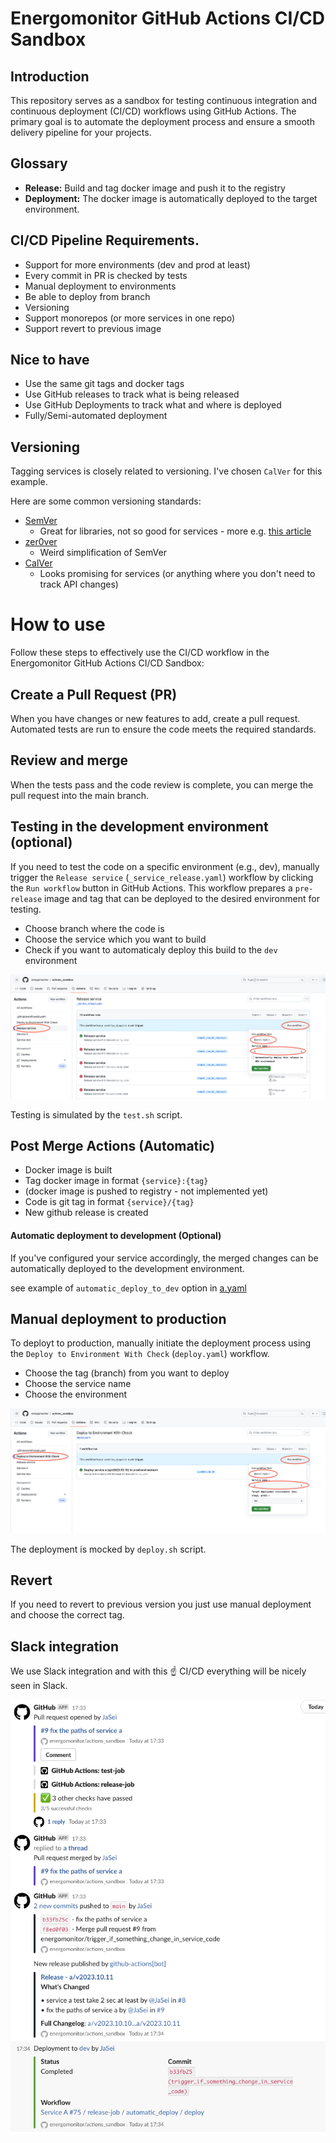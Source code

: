 # Energomonitor GitHub Actions CI/CD Sandbox

## Introduction
This repository serves as a sandbox for testing continuous integration and continuous deployment (CI/CD) workflows using GitHub Actions.
The primary goal is to automate the deployment process and ensure a smooth delivery pipeline for your projects.

## Glossary
* **Release:** Build and tag docker image and push it to the registry
* **Deployment:** The docker image is automatically deployed to the target environment.

## CI/CD Pipeline Requirements.
* Support for more environments (dev and prod at least)
* Every commit in PR is checked by tests
* Manual deployment to environments
* Be able to deploy from branch
* Versioning
* Support monorepos (or more services in one repo)
* Support revert to previous image

## Nice to have
* Use the same git tags and docker tags
* Use GitHub releases to track what is being released
* Use GitHub Deployments to track what and where is deployed
* Fully/Semi-automated deployment

## Versioning

Tagging services is closely related to versioning.
I've chosen `CalVer` for this example.

Here are some common versioning standards:
* [SemVer](https://semver.org)
    * Great for libraries, not so good for services - more e.g. [this article](https://codereviewdoctor.medium.com/semver-might-not-be-right-for-you-8ed157537d36)
* [zer0ver](https://0ver.org)
    * Weird simplification of SemVer
* [CalVer](https://calver.org)
    * Looks promising for services (or anything where you don't need to track API changes)

# How to use

Follow these steps to effectively use the CI/CD workflow in the Energomonitor GitHub Actions CI/CD Sandbox:

## Create a Pull Request (PR)

When you have changes or new features to add, create a pull request. Automated tests are run to ensure the code meets the required standards.

## Review and merge

When the tests pass and the code review is complete, you can merge the pull request into the main branch.

## Testing in the development environment (optional)

If you need to test the code on a specific environment (e.g., dev), manually trigger the `Release service` (`_service_release.yaml`) workflow
by clicking the `Run workflow` button in GitHub Actions. This workflow prepares a `pre-release` image and tag that can be deployed to the desired environment for testing.

* Choose branch where the code is
* Choose the service which you want to build
* Check if you want to automaticaly deploy this build to the `dev` environment

![release service](.img/release.png)

Testing is simulated by the `test.sh` script.

## Post Merge Actions (Automatic)

* Docker image is built
* Tag docker image in format `{service}:{tag}`
* (docker image is pushed to registry - not implemented yet)
* Code is git tag in format `{service}/{tag}`
* New github release is created

#### Automatic deployment to development (Optional)

If you've configured your service accordingly, the merged changes can be automatically deployed to the development environment.

see example of `automatic_deploy_to_dev` option in [a.yaml](.github/workflows/a.yaml)

## Manual deployment to production

To deployt to production, manually initiate the deployment process using the `Deploy to Environment With Check` (`deploy.yaml`) workflow.

* Choose the tag (branch) from you want to deploy
* Choose the service name
* Choose the environment

![deployment](.img/deploy.png)

The deployment is mocked by `deploy.sh` script.

## Revert

If you need to revert to previous version you just use manual deployment and choose the correct tag.

## Slack integration

We use Slack integration and with this ☝️ CI/CD everything will be nicely seen in Slack.

![slack integration](.img/slack.png)
